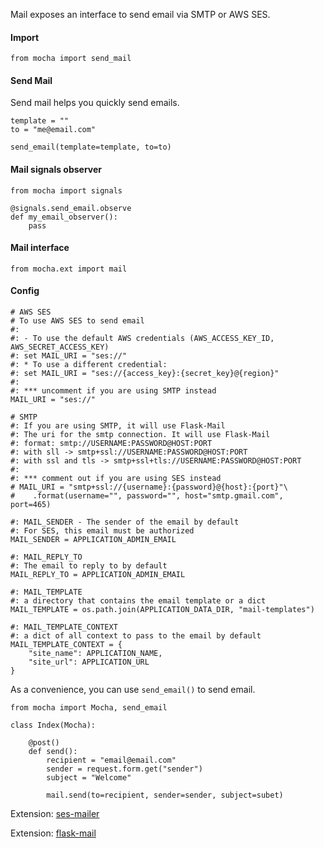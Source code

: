 Mail exposes an interface to send email via SMTP or AWS SES.


#### Import

    from mocha import send_mail

#### Send Mail

Send mail helps you quickly send emails.

    template = ""
    to = "me@email.com"

    send_email(template=template, to=to)

#### Mail signals observer

    from mocha import signals

    @signals.send_email.observe
    def my_email_observer():
        pass


#### Mail interface

    from mocha.ext import mail


#### Config

    # AWS SES
    # To use AWS SES to send email
    #:
    #: - To use the default AWS credentials (AWS_ACCESS_KEY_ID, AWS_SECRET_ACCESS_KEY)
    #: set MAIL_URI = "ses://"
    #: * To use a different credential:
    #: set MAIL_URI = "ses://{access_key}:{secret_key}@{region}"
    #:
    #: *** uncomment if you are using SMTP instead
    MAIL_URI = "ses://"

    # SMTP
    #: If you are using SMTP, it will use Flask-Mail
    #: The uri for the smtp connection. It will use Flask-Mail
    #: format: smtp://USERNAME:PASSWORD@HOST:PORT
    #: with sll -> smtp+ssl://USERNAME:PASSWORD@HOST:PORT
    #: with ssl and tls -> smtp+ssl+tls://USERNAME:PASSWORD@HOST:PORT
    #:
    #: *** comment out if you are using SES instead
    # MAIL_URI = "smtp+ssl://{username}:{password}@{host}:{port}"\
    #    .format(username="", password="", host="smtp.gmail.com", port=465)

    #: MAIL_SENDER - The sender of the email by default
    #: For SES, this email must be authorized
    MAIL_SENDER = APPLICATION_ADMIN_EMAIL

    #: MAIL_REPLY_TO
    #: The email to reply to by default
    MAIL_REPLY_TO = APPLICATION_ADMIN_EMAIL

    #: MAIL_TEMPLATE
    #: a directory that contains the email template or a dict
    MAIL_TEMPLATE = os.path.join(APPLICATION_DATA_DIR, "mail-templates")

    #: MAIL_TEMPLATE_CONTEXT
    #: a dict of all context to pass to the email by default
    MAIL_TEMPLATE_CONTEXT = {
        "site_name": APPLICATION_NAME,
        "site_url": APPLICATION_URL
    }


As a convenience, you can use `send_email()` to send email.

    from mocha import Mocha, send_email

    class Index(Mocha):

        @post()
        def send():
            recipient = "email@email.com"
            sender = request.form.get("sender")
            subject = "Welcome"

            mail.send(to=recipient, sender=sender, subject=subet)


Extension: [ses-mailer](https://github.com/mardix/ses-mailer)

Extension: [flask-mail](https://github.com/mattupstate/flask-mail)


